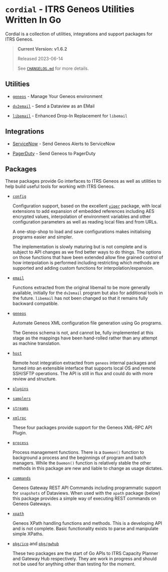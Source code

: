 # `cordial` - ITRS Geneos Utilities Written In Go

Cordial is a collection of utilities, integrations and support packages for
ITRS Geneos.

> **Current Version: v1.6.2**
>
> Released 2023-06-14
>
> See [`CHANGELOG.md`](CHANGELOG.md) for more details.

## Utilities

* [`geneos`](tools/geneos/) - Manage Your Geneos environment

* [`dv2email`](tools/dv2email) - Send a Dataview as an EMail

* [`libemail`](libraries/libemail/) - Enhanced Drop-In Replacement for `libemail`

## Integrations

* [ServiceNow](integrations/servicenow/) - Send Geneos
  Alerts to ServiceNow

* [PagerDuty](integrations/pagerduty/) - Send Geneos to PagerDuty

## Packages

These packages provide Go interfaces to ITRS Geneos as well as utilities
to help build useful tools for working with ITRS Geneos.

* [`config`](pkg/config/README.md)

  Configuration support, based on the excellent
  [`viper`](https://pkg.go.dev/github.com/spf13/viper) package, with
  local extensions to add expansion of embedded references including AES
  encrypted values, interpolation of environment variables and other
  configuration parameters as well as reading local files and from URLs.

  A one-stop-shop to load and save configurations makes initialising
  programs easier and simpler.

  The implementation is slowly maturing but is not complete and is
  subject to API changes as we find better ways to do things. The
  options on those functions that have been extended allow fine grained
  control of how interpolation is performed including restricting which
  methods are supported and adding custom functions for
  interpolation/expansion.

* [`email`](pkg/email/README.md)

  Functions extracted from the original libemail to be more generally
  available, initially for the `dv2email` program but also for
  additional tools in the future. `libemail` has not been changed so
  that it remains fully backward compatible.

* [`geneos`](pkg/geneos/README.md)

  Automate Geneos XML configuration file generation using Go programs.
  
  The Geneos schema is not, and cannot be, fully implemented at this
  stage as the mappings have been hand-rolled rather than any attempt as
  machine translation.

* [`host`](pkg/host/README.md)

  Remote host integration extracted from `geneos` internal packages and
  turned into an extensible interface that supports local OS and remote
  SSH/SFTP operations. The API is still in flux and could do with more
  review and structure.

* [`plugins`](pkg/plugins/README.md)
* [`samplers`](pkg/samplers/README.md)
* [`streams`](pkg/streams/README.md)
* [`xmlrpc`](pkg/xmlrpc/README.md)

  These four packages provide support for the Geneos XML-RPC API Plugin.

* [`process`](pkg/process/README.md)

  Process management functions. There is a `Daemon()` function to
  background a process and the beginnings of program and batch managers.
  While the `Daemon()` function is relatively stable the other methods
  in this package are new and liable to change as usage dictates.

* [`commands`](pkg/commands/README.md)

  Geneos Gateway REST API Commands including programmatic support for
  `snapshots` of Dataviews. When used with the `xpath` package (below)
  this package provides a simple way of executing REST commands on
  Geneos Gateways.

* [`xpath`](pkg/xpath/README.md)

  Geneos XPath handling functions and methods. This is a developing API
  and is not complete. Basic functionality exists to parse and
  manipulate simple XPaths.

* [`pkg/icp`](pkg/icp) and [`pkg/gwhub`](pkg/gwhub)

  These two packages are the start of Go APIs to ITRS Capacity Planner
  and Gateway Hub respectively. They are work in progress and should not
  be used for anything other than testing for the moment.

